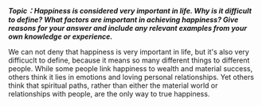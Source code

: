 _**Topic：Happiness is considered very important in life. Why is it difficult to define? What factors are important in achieving happiness? Give reasons for your answer and include any relevant examples from your own knowledge or experience.**_

We can not deny that happiness is very important in life, but it's also very difficuclt to define, because it means so many different things to different people. While some people link happiness to wealth and material success, others think it lies in emotions and loving personal relationships. Yet others think that spiritual paths, rather than either the material world or relationships with people, are the only way to true happiness.

